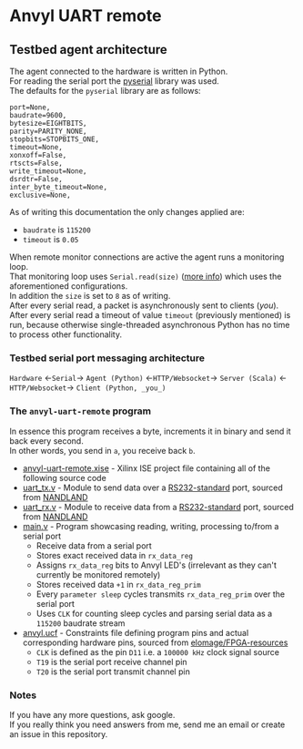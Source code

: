 # Anvyl UART remote

## Testbed agent architecture
The agent connected to the hardware is written in Python.  
For reading the serial port the [pyserial](https://github.com/pyserial/pyserial) library was used.  
The defaults for the `pyserial` library are as follows:  
```
port=None,
baudrate=9600,
bytesize=EIGHTBITS,
parity=PARITY_NONE,
stopbits=STOPBITS_ONE,
timeout=None,
xonxoff=False,
rtscts=False,
write_timeout=None,
dsrdtr=False,
inter_byte_timeout=None,
exclusive=None,
```

As of writing this documentation the only changes applied are:  
- `baudrate` is `115200`  
- `timeout` is `0.05`  

When remote monitor connections are active the agent runs a monitoring loop.  
That monitoring loop uses `Serial.read(size)` ([more info](https://pyserial.readthedocs.io/en/latest/pyserial_api.html#serial.Serial.read)) which uses the aforementioned configurations.  
In addition the `size` is set to `8` as of writing.  
After every serial read, a packet is asynchronously sent to clients (_you_).  
After every serial read a timeout of value `timeout` (previously mentioned) is run, because otherwise single-threaded asynchronous Python has no time to process other functionality.  
  
### Testbed serial port messaging architecture
`Hardware` <-`Serial`-> `Agent (Python)` <-`HTTP/Websocket`-> `Server (Scala)` <-`HTTP/Websocket`-> `Client (Python, _you_)`  

### The `anvyl-uart-remote` program
In essence this program receives a byte, increments it in binary and send it back every second.  
In other words, you send in `a`, you receive back `b`.  

- [anvyl-uart-remote.xise](anvyl-uart-remote.xise) - Xilinx ISE project file containing all of the following source code  
- [uart_tx.v](uart_tx.v) - Module to send data over a [RS232-standard](https://en.wikipedia.org/wiki/RS-232) port, sourced from [NANDLAND](https://www.nandland.com/vhdl/modules/module-uart-serial-port-rs232.html)  
- [uart_rx.v](uart_rx.v) - Module to receive data from a [RS232-standard](https://en.wikipedia.org/wiki/RS-232) port, sourced from [NANDLAND](https://www.nandland.com/vhdl/modules/module-uart-serial-port-rs232.html)  
- [main.v](main.v) - Program showcasing reading, writing, processing to/from a serial port
    - Receive data from a serial port  
    - Stores exact received data in `rx_data_reg`  
    - Assigns `rx_data_reg` bits to Anvyl LED's (irrelevant as they can't currently be monitored remotely)  
    - Stores received data `+1` in `rx_data_reg_prim`  
    - Every `parameter sleep` cycles transmits `rx_data_reg_prim` over the serial port  
    - Uses `CLK` for counting sleep cycles and parsing serial data as a `115200` baudrate stream  
- [anvyl.ucf](anvyl.ucf) - Constraints file defining program pins and actual corresponding hardware pins, sourced from [elomage/FPGA-resources](https://github.com/elomage/FPGA-resources/blob/main/ucf_templates/Anvyl.ucf)
    - `CLK` is defined as the pin `D11` i.e. a `100000 kHz` clock signal source  
    - `T19` is the serial port receive channel pin  
    - `T20` is the serial port transmit channel pin  

### Notes
If you have any more questions, ask google.  
If you really think you need answers from me, send me an email or create an issue in this repository.  

